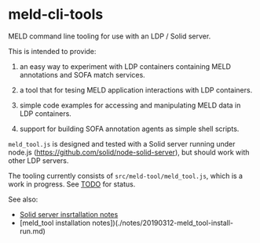 # meld-cli-tools

MELD command line tooling for use with an LDP / Solid server.

This is intended to provide:

1. an easy way to experiment with LDP containers containing MELD annotations and SOFA match services.

2. a tool that for tesing MELD application interactions with LDP containers.

3. simple code examples for accessing and manipulating MELD data in LDP containers.

4. support for building SOFA annotation agents as simple shell scripts.

`meld_tool.js` is designed and tested with a Solid server running under node.js (https://github.com/solid/node-solid-server), but should work with other LDP servers.

The tooling currently consists of `src/meld-tool/meld_tool.js`, which is a work in progress.  See [TODO](./src/meld-tool/README.md) for status.

See also:

- [Solid server insrtallation notes](./notes/20190208-solid-server-install-run.md)
- [meld_tool installation notes])(./notes/20190312-meld_tool-install-run.md)

